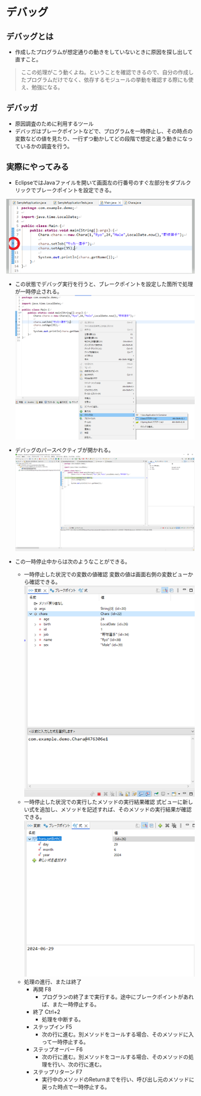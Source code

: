 # デバッグ

## デバッグとは
- 作成したプログラムが想定通りの動きをしていないときに原因を探し出して直すこと。
> ここの処理がこう動くよね。ということを確認できるので、自分の作成したプログラムだけでなく、依存するモジュールの挙動を確認する際にも使え、勉強になる。

## デバッガ
- 原因調査のために利用するツール
- デバッガはブレークポイントなどで、プログラムを一時停止し、その時点の変数などの値を見たり、一行ずつ動かしてどの段階で想定と違う動きになっているかの調査を行う。

## 実際にやってみる
- EclipseではJavaファイルを開いて画面左の行番号のすぐ左部分をダブルクリックでブレークポイントを設定できる。

![](2024-06-29-12-13-32.png)

- この状態でデバッグ実行を行うと、ブレークポイントを設定した箇所で処理が一時停止される。
![](2024-06-29-12-15-37.png)

- デバッグのパースペクティブが開かれる。
![](2024-06-29-12-16-35.png)

- この一時停止中からは次のようなことができる。
    - 一時停止した状況での変数の値確認
        変数の値は画面右側の変数ビューから確認できる。
        ![](2024-06-29-12-19-31.png)
    - 一時停止した状況での実行したメソッドの実行結果確認
        式ビューに新しい式を追加し、メソッドを記述すれば、そのメソッドの実行結果が確認できる。
        ![](2024-06-29-12-22-11.png)
    - 処理の進行、または終了
      - 再開    F8
        - プログランの終了まで実行する。途中にブレークポイントがあれば、また一時停止する。
      - 終了    Ctrl+2
        - 処理を中断する。
      - ステップイン    F5
        - 次の行に進む。別メソッドをコールする場合、そのメソッドに入って一時停止する。
      - ステップオーバー    F6
        - 次の行に進む。別メソッドをコールする場合、そのメソッドの処理を行い、次の行に進む。
      - ステップリターン    F7
        - 実行中のメソッドのReturnまでを行い、呼び出し元のメソッドに戻った時点で一時停止する。